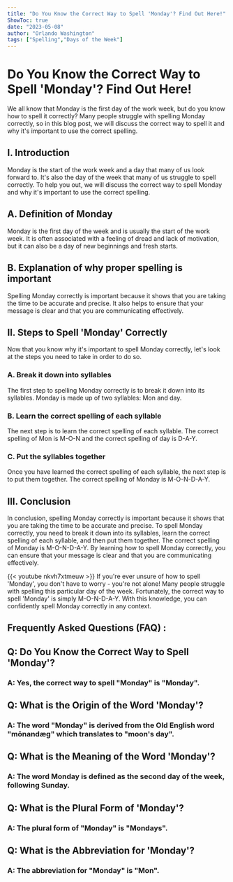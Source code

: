 ```yaml
---
title: "Do You Know the Correct Way to Spell 'Monday'? Find Out Here!"
ShowToc: true 
date: "2023-05-08"
author: "Orlando Washington" 
tags: ["Spelling","Days of the Week"]
---
```

# Do You Know the Correct Way to Spell 'Monday'? Find Out Here!

We all know that Monday is the first day of the work week, but do you know how to spell it correctly? Many people struggle with spelling Monday correctly, so in this blog post, we will discuss the correct way to spell it and why it's important to use the correct spelling.

## I. Introduction

Monday is the start of the work week and a day that many of us look forward to. It's also the day of the week that many of us struggle to spell correctly. To help you out, we will discuss the correct way to spell Monday and why it's important to use the correct spelling.

## A. Definition of Monday

Monday is the first day of the week and is usually the start of the work week. It is often associated with a feeling of dread and lack of motivation, but it can also be a day of new beginnings and fresh starts.

## B. Explanation of why proper spelling is important

Spelling Monday correctly is important because it shows that you are taking the time to be accurate and precise. It also helps to ensure that your message is clear and that you are communicating effectively.

## II. Steps to Spell 'Monday' Correctly

Now that you know why it's important to spell Monday correctly, let's look at the steps you need to take in order to do so.

### A. Break it down into syllables

The first step to spelling Monday correctly is to break it down into its syllables. Monday is made up of two syllables: Mon and day.

### B. Learn the correct spelling of each syllable

The next step is to learn the correct spelling of each syllable. The correct spelling of Mon is M-O-N and the correct spelling of day is D-A-Y.

### C. Put the syllables together

Once you have learned the correct spelling of each syllable, the next step is to put them together. The correct spelling of Monday is M-O-N-D-A-Y.

## III. Conclusion

In conclusion, spelling Monday correctly is important because it shows that you are taking the time to be accurate and precise. To spell Monday correctly, you need to break it down into its syllables, learn the correct spelling of each syllable, and then put them together. The correct spelling of Monday is M-O-N-D-A-Y. By learning how to spell Monday correctly, you can ensure that your message is clear and that you are communicating effectively.

{{< youtube nkvh7xtmeuw >}} 
If you're ever unsure of how to spell 'Monday', you don't have to worry - you're not alone! Many people struggle with spelling this particular day of the week. Fortunately, the correct way to spell 'Monday' is simply M-O-N-D-A-Y. With this knowledge, you can confidently spell Monday correctly in any context.

## Frequently Asked Questions (FAQ) :
<h2>Q: Do You Know the Correct Way to Spell 'Monday'?</h2>

<h3>A: Yes, the correct way to spell "Monday" is "Monday".</h3>

<h2>Q: What is the Origin of the Word 'Monday'?</h2>

<h3>A: The word "Monday" is derived from the Old English word "mōnandæg" which translates to "moon's day".</h3>

<h2>Q: What is the Meaning of the Word 'Monday'?</h2>

<h3>A: The word Monday is defined as the second day of the week, following Sunday.</h3>

<h2>Q: What is the Plural Form of 'Monday'?</h2>

<h3>A: The plural form of "Monday" is "Mondays".</h3>

<h2>Q: What is the Abbreviation for 'Monday'?</h2>

<h3>A: The abbreviation for "Monday" is "Mon".</h3>





